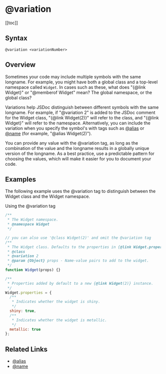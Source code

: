 # @variation

[[toc]]

## Syntax

`@variation <variationNumber>`

## Overview

Sometimes your code may include multiple symbols with the same longname. For example, you might have both a global class and a top-level namespace called `Widget`. In cases such as these, what does "{@link Widget}" or "@memberof Widget" mean? The global namespace, or the global class?

Variations help JSDoc distinguish between different symbols with the same longname. For example, if "@variation 2" is added to the JSDoc comment for the Widget class, "{@link Widget(2)}" will refer to the class, and "{@link Widget}" will refer to the namespace. Alternatively, you can include the variation when you specify the symbol's with tags such as [@alias](./alias.md) or [@name](./name.md) (for example, "@alias Widget(2)").

You can provide any value with the @variation tag, as long as the combination of the value and the longname results in a globally unique version of the longname. As a best practice, use a predictable pattern for choosing the values, which will make it easier for you to document your code.

## Examples

The following example uses the @variation tag to distinguish between the Widget class and the Widget namespace.

Using the @variation tag

```js
/**
 * The Widget namespace.
 * @namespace Widget
 */

// you can also use '@class Widget(2)' and omit the @variation tag
/**
 * The Widget class. Defaults to the properties in {@link Widget.properties}.
 * @class
 * @variation 2
 * @param {Object} props - Name-value pairs to add to the widget.
 */
function Widget(props) {}

/**
 * Properties added by default to a new {@link Widget(2)} instance.
 */
Widget.properties = {
  /**
   * Indicates whether the widget is shiny.
   */
  shiny: true,
  /**
   * Indicates whether the widget is metallic.
   */
  metallic: true
};
```

## Related Links

- [@alias](./alias.md)
- [@name](./name.md)
